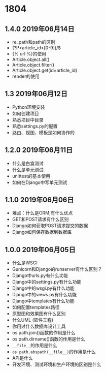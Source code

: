# 1804

## 1.4.0 2019年06月14日

- re_path和path的区别
- (?P<article_id>[0-9])/$
- {% url %}的使用
- Article.object.all()
- Article.object.filter()
- Article.object.get(id=article_id)
- render的使用

## 1.3 2019年06月12日

- Python环境安装
- 如何创建项目
- 熟悉项目中目录
- 熟悉settings.py的配置
- 路由、视图、模板是如何协作的

## 1.2.0 2019年06月11日

- 什么是白盒测试
- 什么是单元测试
- unittest的基本使用
- 如何在Django中写单元测试

## 1.1.0 2019年06月06日

- 难点：什么是ORM,有什么优点
- GET和POST请求有什么区别
- Django如何获取POST请求提交的数据
- Django如何保存数据到数据库

## 1.0.0 2019年06月05日

- 什么是WSGI
- Gunicorn和Django的runserver有什么区别？
- Django中urls.py有什么功能
- Django中的settings.py有什么功能
- Django中的wsgi.py有什么功能
- Django中的views.py有什么功能
- Django中templates有什么功能
- 如何配置templates路径
- 原型图和效果图有什么区别
- 什么UML  (软件工程)
- 你用过什么数据库设计工具
- os.path.join()函数的作用是什么
- os.path.dirname()函数的作用是什么
- ``__file__``的作用是什么
- ``os.path.abspath(__file__)``的作用是什么
- API是什么
- 开发环境、测试环境和生产环境的区别是什么